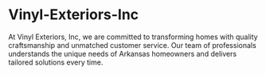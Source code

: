 # Vinyl-Exteriors-Inc
At Vinyl Exteriors, Inc, we are committed to transforming homes with quality craftsmanship and unmatched customer service. Our team of professionals understands the unique needs of Arkansas homeowners and delivers tailored solutions every time. 
